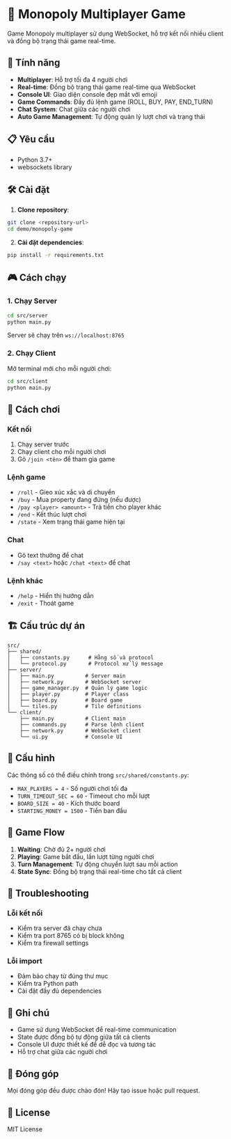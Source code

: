# 🎲 Monopoly Multiplayer Game

Game Monopoly multiplayer sử dụng WebSocket, hỗ trợ kết nối nhiều client và đồng bộ trạng thái game real-time.

## 🚀 Tính năng

- **Multiplayer**: Hỗ trợ tối đa 4 người chơi
- **Real-time**: Đồng bộ trạng thái game real-time qua WebSocket
- **Console UI**: Giao diện console đẹp mắt với emoji
- **Game Commands**: Đầy đủ lệnh game (ROLL, BUY, PAY, END_TURN)
- **Chat System**: Chat giữa các người chơi
- **Auto Game Management**: Tự động quản lý lượt chơi và trạng thái

## 📋 Yêu cầu

- Python 3.7+
- websockets library

## 🛠️ Cài đặt

1. **Clone repository**:
```bash
git clone <repository-url>
cd demo/monopoly-game
```

2. **Cài đặt dependencies**:
```bash
pip install -r requirements.txt
```

## 🎮 Cách chạy

### 1. Chạy Server

```bash
cd src/server
python main.py
```

Server sẽ chạy trên `ws://localhost:8765`

### 2. Chạy Client

Mở terminal mới cho mỗi người chơi:

```bash
cd src/client
python main.py
```

## 🎯 Cách chơi

### Kết nối
1. Chạy server trước
2. Chạy client cho mỗi người chơi
3. Gõ `/join <tên>` để tham gia game

### Lệnh game
- `/roll` - Gieo xúc xắc và di chuyển
- `/buy` - Mua property đang đứng (nếu được)
- `/pay <player> <amount>` - Trả tiền cho player khác
- `/end` - Kết thúc lượt chơi
- `/state` - Xem trạng thái game hiện tại

### Chat
- Gõ text thường để chat
- `/say <text>` hoặc `/chat <text>` để chat

### Lệnh khác
- `/help` - Hiển thị hướng dẫn
- `/exit` - Thoát game

## 🏗️ Cấu trúc dự án

```
src/
├── shared/
│   ├── constants.py      # Hằng số và protocol
│   └── protocol.py       # Protocol xử lý message
├── server/
│   ├── main.py          # Server main
│   ├── network.py       # WebSocket server
│   ├── game_manager.py  # Quản lý game logic
│   ├── player.py        # Player class
│   ├── board.py         # Board game
│   └── tiles.py         # Tile definitions
└── client/
    ├── main.py          # Client main
    ├── commands.py      # Parse lệnh client
    ├── network.py       # WebSocket client
    └── ui.py            # Console UI
```

## 🔧 Cấu hình

Các thông số có thể điều chỉnh trong `src/shared/constants.py`:

- `MAX_PLAYERS = 4` - Số người chơi tối đa
- `TURN_TIMEOUT_SEC = 60` - Timeout cho mỗi lượt
- `BOARD_SIZE = 40` - Kích thước board
- `STARTING_MONEY = 1500` - Tiền ban đầu

## 🎲 Game Flow

1. **Waiting**: Chờ đủ 2+ người chơi
2. **Playing**: Game bắt đầu, lần lượt từng người chơi
3. **Turn Management**: Tự động chuyển lượt sau mỗi action
4. **State Sync**: Đồng bộ trạng thái real-time cho tất cả client

## 🐛 Troubleshooting

### Lỗi kết nối
- Kiểm tra server đã chạy chưa
- Kiểm tra port 8765 có bị block không
- Kiểm tra firewall settings

### Lỗi import
- Đảm bảo chạy từ đúng thư mục
- Kiểm tra Python path
- Cài đặt đầy đủ dependencies

## 📝 Ghi chú

- Game sử dụng WebSocket để real-time communication
- State được đồng bộ tự động giữa tất cả clients
- Console UI được thiết kế để dễ đọc và tương tác
- Hỗ trợ chat giữa các người chơi

## 🤝 Đóng góp

Mọi đóng góp đều được chào đón! Hãy tạo issue hoặc pull request.

## 📄 License

MIT License
